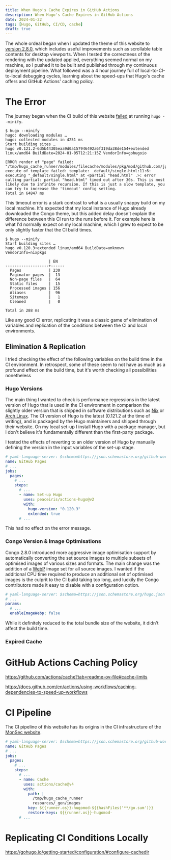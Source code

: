 ```yaml
---
title: When Hugo's Cache Expires in GitHub Actions
description: When Hugo's Cache Expires in GitHub Actions
date: 2024-01-22
tags: [Hugo, GitHub, CI/CD, cache]
draft: true
---
```

The whole ordeal began when I updated the theme of this website to [version 2.8.0](https://github.com/jpanther/congo/releases/tag/v2.8.0), which includes useful improvements such as scrollable table contents for desktop viewports. When I tested the correctness of the rendering with the updated applied, everything seemed normal on my machine, so I pushed it to be built and published through my continuous deployment pipeline. What followed was a 4 hour journey full of local-to-CI-to-local debugging cycles, learning about the speed-ups that Hugo's cache offers and GitHub Actions' caching policy.

# The Error
The journey began when the CI build of this website [failed](https://github.com/AppleGamer22/applegamer22.github.io/actions/runs/7605067673/job/20708815913#step:5:14) at running `hugo --minify`.

```
$ hugo --minify
hugo: downloading modules …
hugo: collected modules in 4251 ms
Start building sites … 
hugo v0.121.2-6d5b44305eaa9d0a157946492a6f319da38de154+extended linux/amd64 BuildDate=2024-01-05T12:21:15Z VendorInfo=gohugoio

ERROR render of "page" failed: "/tmp/hugo_cache_runner/modules/filecache/modules/pkg/mod/github.com/jpanther/congo/v2@v2.8.0/layouts/_default/baseof.html:11:6": execute of template failed: template: _default/single.html:11:6: executing "_default/single.html" at <partial "head.html" .>: error calling partial: partial "head.html" timed out after 30s. This is most likely due to infinite recursion. If this is just a slow template, you can try to increase the 'timeout' config setting.
Total in 64847 ms
```

This timeout error is a stark contrast to what is a usually snappy build on my local machine. It's expected that my local instance of Hugo already downloaded the Congo theme, but this added delay doesn't explain the difference between this CI run to the runs before it. For example here is what I'd normally expect on my local machine, which I grew to expect to be only slightly faster that the CI build times.

```
$ hugo --minify
Start building sites …
hugo v0.120.3+extended linux/amd64 BuildDate=unknown VendorInfo=nixpkgs

                   | EN
-------------------+------
  Pages            | 230
  Paginator pages  |  13
  Non-page files   |  64
  Static files     |  15
  Processed images | 156
  Aliases          |  96
  Sitemaps         |   1
  Cleaned          |   0

Total in 288 ms
```

Like any good CI error, replicating it was a classic game of elimination of variables and replication of the conditions between the CI and local environments.

## Elimination & Replication
I tried checking the effect of the following variables on the build time in the CI environment. In retrospect, some of these seem to not have as much as a profound effect on the build time, but it's worth checking all possibilities nonetheless

### Hugo Versions
The main thing I wanted to check is performance regressions in the latest version of Hugo that is used in the CI environment in comparison the slightly older version that is shipped in software distributions such as [Nix](https://nixos.org) or [Arch Linux](https://archlinux.org). The CI version of Hugo is the latest (0.121.2 at the time of writing), and is packaged by the Hugo maintainers and shipped through their website. On my local set-up I install Hugo with a package manager, but I don't believe it's fundamentally different than the first-party package.

I tested the effects of reverting to an older version of Hugo by manually defining the version in the input variables of the set-up stage.

```yml
# yaml-language-server: $schema=https://json.schemastore.org/github-workflow.json
name: GitHub Pages
# ...
jobs:
  pages:
    # ...
    steps:
      # ...
      - name: Set-up Hugo
        uses: peaceiris/actions-hugo@v2
        with:
          hugo-version: "0.120.3"
          extended: true
      # ...
```

This had no effect on the error message.

### Congo Version & Image Optimisations
Congo 2.8.0 introduced more aggressive image optimisation support by automatically converting the set source images to multiple subsets of optimised images of various sizes and formats. The main change was the addition of a [WebP](https://github.com/stereobooster/congo/blob/c8b33ae51ec3b011c9a2364ef06c525febc09aa2/layouts/partials/picture.html) image set for all source images. I wanted if the additional CPU time required to produce an additional set of optimised images is the culprit to the CI build taking too long, and luckily the Congo contributors made it easy to disable with a configuration option.

```yml
# yaml-language-server: $schema=https://json.schemastore.org/hugo.json
# ...
params:
  # ...
  enableImageWebp: false
```

While it definitely reduced to the total bundle size of the website, it didn't affect the build time.

### Expired Cache


# GitHub Actions Caching Policy
<https://github.com/actions/cache?tab=readme-ov-file#cache-limits>

<https://docs.github.com/en/actions/using-workflows/caching-dependencies-to-speed-up-workflows>

# CI Pipeline
The CI pipeline of this website has its origins in the CI infrastructure of the [MonSec website](https://monsec.io).

```yml
# yaml-language-server: $schema=https://json.schemastore.org/github-workflow.json
name: GitHub Pages
# ...
jobs:
  pages:
    # ...
    steps:
      # ...
      - name: Cache
        uses: actions/cache@v4
        with:
          path: |
            /tmp/hugo_cache_runner
            resources/_gen/images
          key: ${{runner.os}}-hugomod-${{hashFiles('**/go.sum')}}
          restore-keys: ${{runner.os}}-hugomod-
      # ...
```

# Replicating CI Conditions Locally
<https://gohugo.io/getting-started/configuration/#configure-cachedir>

<!-- ![](thumbnail.jpg "Hopefully [Mutahar](https://x.com/OrdinaryGamers/status/1591224077976764417) appreciates this meme… (made with GIMP)") -->

[^1]: Hugo. (2024, January 26). Host on GitHub Pages. `gohugo.io`. <https://gohugo.io/hosting-and-deployment/hosting-on-github/>
[^2]: `peaceiris`. (2022, October 23). `peaceiris/actions-hugo`: GitHub Actions for Hugo - Caching Hugo Modules. GitHub. <https://github.com/peaceiris/actions-hugo?tab=readme-ov-file#%EF%B8%8F-caching-hugo-modules>